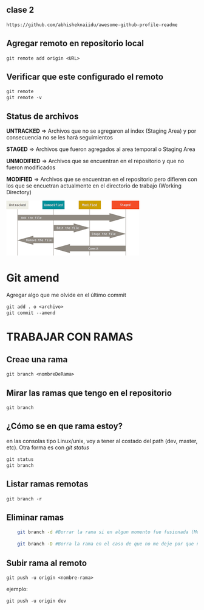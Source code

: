 ## clase 2
    
    https://github.com/abhisheknaiidu/awesome-github-profile-readme

## Agregar remoto en repositorio local

    git remote add origin <URL>

## Verificar que este configurado el remoto 

    git remote
    git remote -v

## Status de archivos

**UNTRACKED** => Archivos que no se agregaron al index (Staging Area) y por consecuencia no se les hará seguimientos

**STAGED** => Archivos que fueron agregados al area temporal o Staging Area

**UNMODIFIED** => Archivos que se encuentran en el repositorio y que no fueron modificados

**MODIFIED** => Archivos que se encuentran en el repositorio pero difieren con los que se encuetran actualmente en el directorio de trabajo (Working Directory)

![status_archivos](img/descarga.png)

# Git amend
Agregar algo que me olvide en el último commit

    git add . o <archivo>
    git commit --amend

# TRABAJAR CON RAMAS

## Creae una rama

    git branch <nombreDeRama>

## Mirar las ramas que tengo en el repositorio

    git branch

## ¿Cómo se en que rama estoy?

en las consolas tipo Linux/unix, voy a tener al costado del path (dev, master, etc).
Otra forma es con *git status*

    git status
    git branch

## Listar ramas remotas

    git branch -r

## Eliminar ramas
```sh
    git branch -d #Borrar la rama si en algun momento fue fusionada (Merge)
```
```sh
    git branch -D #Borra la rama en el caso de que no me deje por que no fue fusionada o mergeada
```
## Subir rama al remoto

    git push -u origin <nombre-rama>

ejemplo:

    git push -u origin dev